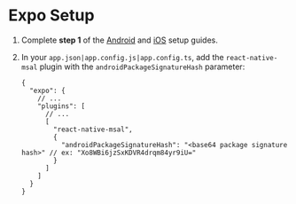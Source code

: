 # Expo Setup

1. Complete **step 1** of the [Android](./android_setup.md) and [iOS](./ios_setup.md) setup guides.
1. In your `app.json|app.config.js|app.config.ts`, add the `react-native-msal` plugin with the `androidPackageSignatureHash` parameter:

   ```jsonc
   {
     "expo": {
       // ...
       "plugins": [
         // ...
         [
           "react-native-msal",
           {
             "androidPackageSignatureHash": "<base64 package signature hash>" // ex: "Xo8WBi6jzSxKDVR4drqm84yr9iU="
           }
         ]
       ]
     }
   }
   ```
